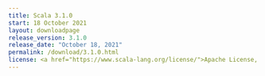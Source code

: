 ```yaml
---
title: Scala 3.1.0
start: 18 October 2021
layout: downloadpage
release_version: 3.1.0
release_date: "October 18, 2021"
permalink: /download/3.1.0.html
license: <a href="https://www.scala-lang.org/license/">Apache License, Version 2.0</a>
---
```

